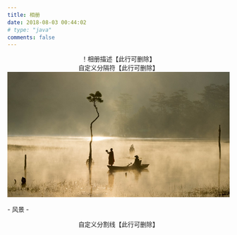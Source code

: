 ```yaml
---
title: 相册
date: 2018-08-03 00:44:02
# type: "java"
comments: false
---
```


<center>！相册描述【此行可删除】</center>
<center>自定义分隔符【此行可删除】</center>
<div class="gallery-page">
	<div class="gallery-list">
		<div class="gallery-column">
			<div class="gallery-item">
				<a href="feng-jing"><img class="nofancybox" src="feng-jing/img/outdoor-4433532_960_720.jpg">
				</a>
				<p>- 风景 -</p>
			</div>
			<!-- <div class="gallery-item">
				<a href="【！相册文件夹名】"><img src="img/【！封面图文件名】.jpg">
				</a>
				<p>- ！相册2 -</p>
			</div> -->
		</div>
		<!-- <div class="gallery-column">
			<div class="gallery-item">
				<a href="sample"><img src="img/sample.jpg">
				</a>
				<p>- 相册名 -</p>
			</div>
		</div>
		<div class="gallery-column">
			<div class="gallery-item">
				<a href="sample"><img src="img/sample.jpg">
				</a>
				<p>- 相册名 -</p>
			</div>
			</div>
		</div> -->
	</div>
</div>
<center>自定义分割线【此行可删除】</center>
